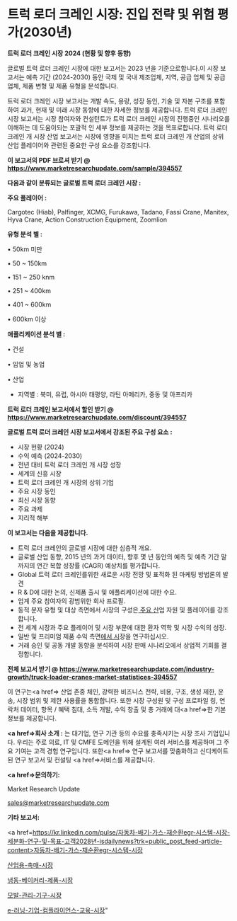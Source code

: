 # 트럭 로더 크레인 시장: 진입 전략 및 위험 평가(2030년)

<strong>트럭 로더 크레인 시장 2024 (현황 및 향후 동향)</strong>

글로벌 트럭 로더 크레인 시장에 대한 보고서는 2023 년을 기준으로합니다.이 시장 보고서는 예측 기간 (2024-2030) 동안 국제 및 국내 제조업체, 지역, 공급 업체 및 공급 업체, 제품 변형 및 제품 유형을 분석합니다.

트럭 로더 크레인 시장 보고서는 개발 속도, 용량, 성장 동인, 기술 및 자본 구조를 포함하여 과거, 현재 및 미래 시장 동향에 대한 자세한 정보를 제공합니다. 트럭 로더 크레인 시장 보고서는 시장 참여자와 컨설턴트가 트럭 로더 크레인 시장의 진행중인 시나리오를 이해하는 데 도움이되는 포괄적 인 세부 정보를 제공하는 것을 목표로합니다. 트럭 로더 크레인 개 시장 산업 보고서는 시장에 영향을 미치는 트럭 로더 크레인 개 산업의 상위 산업 플레이어와 관련된 중요한 구성 요소를 강조합니다.



<strong>이 보고서의 PDF 브로셔 받기 @ <a href=https://www.marketresearchupdate.com/sample/394557>https://www.marketresearchupdate.com/sample/394557</a></strong>



<strong>다음과 같이 분류되는 글로벌 트럭 로더 크레인 시장 :</strong>



<strong>주요 플레이어 :</strong>

Cargotec (Hiab), Palfinger, XCMG, Furukawa, Tadano, Fassi Crane, Manitex, Hyva Crane, Action Construction Equipment, Zoomlion



<strong>유형 분석 별 :</strong>

• 50km 미만

• 50 ~ 150km

• 151 ~ 250 knm

• 251 ~ 400km

• 401 ~ 600km

• 600km 이상



<strong>애플리케이션 분석 별 :</strong>

• 건설

• 임업 및 농업

• 산업

<ul>
  <li>지역별 : 북미, 유럽, 아시아 태평양, 라틴 아메리카, 중동 및 아프리카</li>
</ul>


<strong>트럭 로더 크레인 보고서에서 할인 받기 @ <a href=https://www.marketresearchupdate.com/discount/394557>https://www.marketresearchupdate.com/discount/394557</a></strong>



<strong>글로벌 트럭 로더 크레인 시장 보고서에서 강조된 주요 구성 요소 :</strong>
<ul>
  <li>시장 현황 (2024)</li>
  <li>수익 예측 (2024-2030)</li>
  <li>전년 대비 트럭 로더 크레인 개 시장 성장</li>
  <li>세계의 신흥 시장</li>
  <li>트럭 로더 크레인 개 시장의 상위 기업</li>
  <li>주요 시장 동인</li>
  <li>최신 시장 동향</li>
  <li>주요 과제</li>
  <li>지리적 해부</li>
</ul>


<strong>이 보고서는 다음을 제공합니다.</strong>
<ul>
  <li>트럭 로더 크레인의 글로벌 시장에 대한 심층적 개요.</li>
  <li>글로벌 산업 동향, 2015 년의 과거 데이터, 향후 몇 년 동안의 예측 및 예측 기간 말까지의 연간 복합 성장률 (CAGR) 예상치를 평가합니다.</li>
  <li>Global 트럭 로더 크레인를위한 새로운 시장 전망 및 표적화 된 마케팅 방법론의 발견</li>
  <li>R &amp; D에 대한 논의, 신제품 출시 및 애플리케이션에 대한 수요.</li>
  <li>업계 주요 참여자의 광범위한 회사 프로필.</li>
  <li>동적 분자 유형 및 대상 측면에서 시장의 구성은<a href=> 주요 산</a>업 자원 및 플레이어를 강조합니다.</li>
  <li>전 세계 시장과 주요 플레이어 및 시장 부문에 대한 환자 역학 및 시장 수익의 성장.</li>
  <li>일반 및 프리미엄 제품 수익 측면<a href=>에서 시</a>장을 연구하십시오.</li>
  <li>거래 승인 및 공동 개발 동향을 분석하여 시장 판매 시나리오에서 상업적 기회를 결정합니다.</li>
</ul>



<strong>전체 보고서 받기 @ <a href=https://www.marketresearchupdate.com/industry-growth/truck-loader-cranes-market-statistices-394557>https://www.marketresearchupdate.com/industry-growth/truck-loader-cranes-market-statistices-394557</a></strong>

이 연구는<a href=> 산업 존중</a> 체인, 강력한 비즈니스 전략, 비용, 구조, 생성 제한, 운송, 시장 범위 및 제한 사용률을 통합합니다. 또한 시장 구성원 및 구성 프로파일 링, 연락처 데이터, 항목 / 혜택 침대, 소득 개발, 수익 창출 및 총 거래에 대<a href=>한 기본 </a>정보를 제공합니다.



<strong><a href=>회사 소</a>개 :</strong>
는 대기업, 연구 기관 등의 수요를 충족시키는 시장 조사 기업입니다. 우리는 주로 의료, IT 및 CMFE 도메인을 위해 설계된 여러 서비스를 제공하며 그 주요 기여는 고객 경험 연구입니다. 또한<a href=> 연구 보</a>고서를 맞춤화하고 신디케이트 된 연구 보고서 및 컨설팅 <a href=>서비스</a>를 제공합니다.



<strong><a href=>문의하기:</a></strong>

Market Research Update

sales@marketresearchupdate.com



<strong>기타 보고서:</strong>

<a href=https://kr.linkedin.com/pulse/자동차-배기-가스-재순환egr-시스템-시장-세분화-연구-및-목표-고객2028년-isdailynews?trk=public_post_feed-article-content>자동차-배기-가스-재순환egr-시스템-시장</a>

<a href=https://www.linkedin.com/pulse/산업용-촉매-시장-현재-및-미래-성장-2029-survey-savvy-insights-360-analysis/>산업용-촉매-시장</a>

<a href=https://www.linkedin.com/pulse/냉동-베이커리-제품-시장-세분화-연구-및-목표-고객2029년-analytics-alchemy-360-analysis-zryff/>냉동-베이커리-제품-시장</a>

<a href=https://www.linkedin.com/pulse/모발-관리-기구-시장-동향-및-성장-전망-survey-savvy-insights-360-analysis-compf/>모발-관리-기구-시장</a>

<a href=https://www.linkedin.com/pulse/e-러닝-기업-컴플라이언스-교육-시장-경쟁-분석-및-성장-잠재력-2030-fgzmf/>e-러닝-기업-컴플라이언스-교육-시장</a>"
